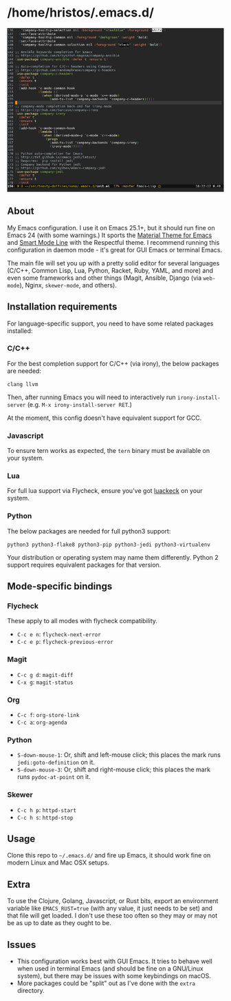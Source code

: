 # /home/hristos/.emacs.d/

![This configuration in action](screenshot.png)

## About

My Emacs configuration.  I use it on Emacs 25.1+, but it should run fine on Emacs 24 (with some warnings.)  It sports the [Material Theme for Emacs](https://github.com/cpaulik/emacs-material-theme) and [Smart Mode Line](https://github.com/Malabarba/smart-mode-line) with the Respectful theme.  I recommend running this configuration in daemon mode - it's great for GUI Emacs or terminal Emacs.

The main file will set you up with a pretty solid editor for several languages (C/C++, Common Lisp, Lua, Python, Racket, Ruby, YAML, and more) and even some frameworks and other things (Magit, Ansible, Django (via `web-mode`), Nginx, `skewer-mode`,  and others).

## Installation requirements

For language-specific support, you need to have some related packages installed:

### C/C++

For the best completion support for C/C++ (via irony), the below packages are needed:

    clang llvm

Then, after running Emacs you will need to interactively run `irony-install-server` (e.g. `M-x irony-install-server RET`.)

At the moment, this config doesn't have equivalent support for GCC.

### Javascript

To ensure tern works as expected, the `tern` binary must be available on your system.

### Lua

For full lua support via Flycheck, ensure you've got [luackeck](https://github.com/mpeterv/luacheck) on your system.

### Python

The below packages are needed for full python3 support:

    python3 python3-flake8 python3-pip python3-jedi python3-virtualenv

Your distribution or operating system may name them differently.  Python 2 support requires equivalent packages for that version.

## Mode-specific bindings

### Flycheck

These apply to all modes with flycheck compatibility.

* `C-c e n`: `flycheck-next-error`
* `C-c e p`: `flycheck-previous-error`

### Magit

* `C-c g d`: `magit-diff`
* `C-x g`: `magit-status`

### Org

* `C-c f`: `org-store-link`
* `C-c a`: `org-agenda`

### Python

* `S-down-mouse-1`: Or, shift and left-mouse click; this places the mark runs `jedi:goto-definition` on it.
* `S-down-mouse-3`: Or, shift and right-mouse click; this places the mark runs `pydoc-at-point` on it.

### Skewer

* `C-c h p`: `httpd-start`
* `C-c h s`: `httpd-stop`

## Usage

Clone this repo to `~/.emacs.d/` and fire up Emacs, it should work fine on modern Linux and Mac OSX setups.

## Extra

To use the Clojure, Golang, Javascript, or Rust bits, export an environment variable like `EMACS_RUST=true` (with any value, it just needs to be set) and that file will get loaded.  I don't use these too often so they may or may not be as up to date as they ought to be.

## Issues

* This configuration works best with GUI Emacs.  It tries to behave well when used in terminal Emacs (and should be fine on a GNU/Linux system), but there may be issues with some keybindings on macOS.
* More packages could be "split" out as I've done with the `extra` directory.
